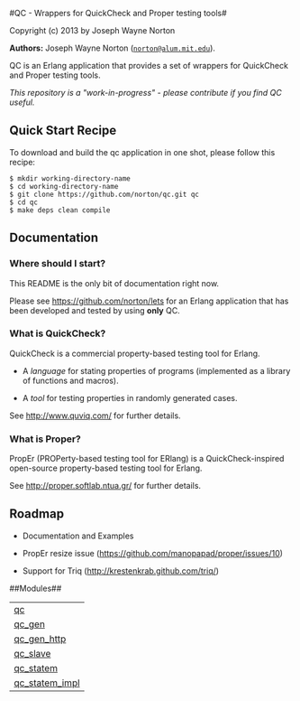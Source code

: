 

#QC - Wrappers for QuickCheck and Proper testing tools#


Copyright (c) 2013 by Joseph Wayne Norton

__Authors:__ Joseph Wayne Norton ([`norton@alum.mit.edu`](mailto:norton@alum.mit.edu)).<p>QC is an Erlang application that provides a set of wrappers for
QuickCheck and Proper testing tools.</p>
<p><em>This repository is a "work-in-progress" - please contribute if you
find QC useful.</em></p>

<h2 id="_quick_start_recipe">Quick Start Recipe</h2>

<p>To download and build the qc application in one shot, please follow
this recipe:</p>


<pre><code>$ mkdir working-directory-name
$ cd working-directory-name
$ git clone https://github.com/norton/qc.git qc
$ cd qc
$ make deps clean compile</code></pre>




<h2 id="_documentation">Documentation</h2>


<h3 id="_where_should_i_start">Where should I start?</h3>
<p>This README is the only bit of documentation right now.</p>
<p>Please see <a href="https://github.com/norton/lets">https://github.com/norton/lets</a> for an Erlang application
that has been developed and tested by using <strong>only</strong> QC.</p>


<h3 id="_what_is_quickcheck">What is QuickCheck?</h3>
<p>QuickCheck is a commercial property-based testing tool for Erlang.</p>
<ul>
<li>
<p>
A <em>language</em> for stating properties of programs (implemented as a
  library of functions and macros).
</p>
</li>
<li>
<p>
A <em>tool</em> for testing properties in randomly generated cases.
</p>
</li>
</ul>
<p>See <a href="http://www.quviq.com/">http://www.quviq.com/</a> for further details.</p>


<h3 id="_what_is_proper">What is Proper?</h3>
<p>PropEr (PROPerty-based testing tool for ERlang) is a
QuickCheck-inspired open-source property-based testing tool for
Erlang.</p>
<p>See <a href="http://proper.softlab.ntua.gr/">http://proper.softlab.ntua.gr/</a> for further details.</p>




<h2 id="_roadmap">Roadmap</h2>

<ul>
<li>
<p>
Documentation and Examples
</p>
</li>
<li>
<p>
PropEr resize issue (<a href="https://github.com/manopapad/proper/issues/10">https://github.com/manopapad/proper/issues/10</a>)
</p>
</li>
<li>
<p>
Support for Triq (<a href="http://krestenkrab.github.com/triq/">http://krestenkrab.github.com/triq/</a>)
</p>
</li>
</ul>




##Modules##


<table width="100%" border="0" summary="list of modules">
<tr><td><a href="https://github.com/norton/qc/blob/master/doc/qc.md" class="module">qc</a></td></tr>
<tr><td><a href="https://github.com/norton/qc/blob/master/doc/qc_gen.md" class="module">qc_gen</a></td></tr>
<tr><td><a href="https://github.com/norton/qc/blob/master/doc/qc_gen_http.md" class="module">qc_gen_http</a></td></tr>
<tr><td><a href="https://github.com/norton/qc/blob/master/doc/qc_slave.md" class="module">qc_slave</a></td></tr>
<tr><td><a href="https://github.com/norton/qc/blob/master/doc/qc_statem.md" class="module">qc_statem</a></td></tr>
<tr><td><a href="https://github.com/norton/qc/blob/master/doc/qc_statem_impl.md" class="module">qc_statem_impl</a></td></tr></table>

